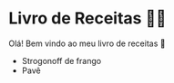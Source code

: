 # Livro de Receitas :woman_cook:

Olá! Bem vindo ao meu livro de receitas :clap:

- Strogonoff de frango
- Pavê
